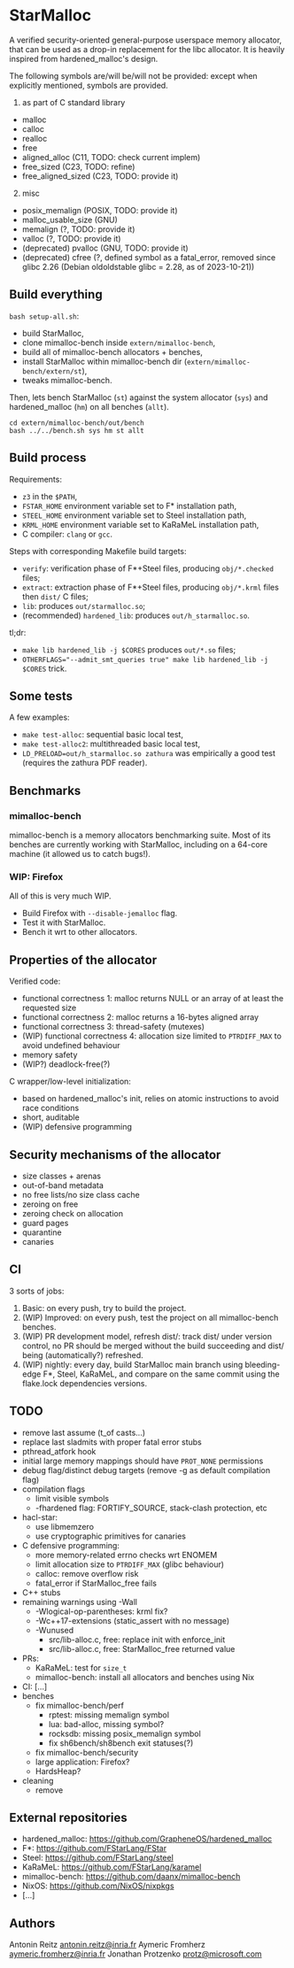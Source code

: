# StarMalloc

A verified security-oriented general-purpose userspace memory allocator,
that can be used as a drop-in replacement for the libc allocator.
It is heavily inspired from hardened\_malloc's design.

The following symbols are/will be/will not be provided: except when explicitly mentioned, symbols are provided.
1. as part of C standard library
- malloc
- calloc
- realloc
- free
- aligned\_alloc (C11, TODO: check current implem)
- free\_sized (C23, TODO: refine)
- free\_aligned\_sized (C23, TODO: provide it)

2. misc
- posix\_memalign (POSIX, TODO: provide it)
- malloc\_usable\_size (GNU)
- memalign (?, TODO: provide it)
- valloc (?, TODO: provide it)
- (deprecated) pvalloc (GNU, TODO: provide it)
- (deprecated) cfree (?, defined symbol as a fatal\_error, removed since glibc 2.26 (Debian oldoldstable glibc = 2.28, as of 2023-10-21))

## Build everything

`bash setup-all.sh`:
- build StarMalloc,
- clone mimalloc-bench inside `extern/mimalloc-bench`,
- build all of mimalloc-bench allocators + benches,
- install StarMalloc within mimalloc-bench dir (`extern/mimalloc-bench/extern/st`),
- tweaks mimalloc-bench.

Then, lets bench StarMalloc (`st`) against the system allocator (`sys`) and hardened\_malloc (`hm`) on all benches (`allt`).
```
cd extern/mimalloc-bench/out/bench
bash ../../bench.sh sys hm st allt
```

## Build process

Requirements:
- `z3` in the `$PATH`,
- `FSTAR_HOME` environment variable set to F* installation path,
- `STEEL_HOME` environment variable set to Steel installation path,
- `KRML_HOME` environment variable set to KaRaMeL installation path,
- C compiler: `clang` or `gcc`.

Steps with corresponding Makefile build targets:
- `verify`: verification phase of F\*+Steel files, producing `obj/*.checked` files;
- `extract`: extraction phase of F\*+Steel files, producing `obj/*.krml` files then `dist/` C files;
- `lib`: produces `out/starmalloc.so`;
- (recommended) `hardened_lib`: produces `out/h_starmalloc.so`.

tl;dr:
- `make lib hardened_lib -j $CORES` produces `out/*.so` files;
- `OTHERFLAGS="--admit_smt_queries true" make lib hardened_lib -j $CORES` trick.

## Some tests

A few examples:
- `make test-alloc`: sequential basic local test,
- `make test-alloc2`: multithreaded basic local test,
- `LD_PRELOAD=out/h_starmalloc.so zathura` was empirically a good test (requires the zathura PDF reader).

## Benchmarks

### mimalloc-bench

mimalloc-bench is a memory allocators benchmarking suite.
Most of its benches are currently working with StarMalloc, including on a 64-core machine (it allowed us to catch bugs!).

### WIP: Firefox

All of this is very much WIP.
- Build Firefox with `--disable-jemalloc` flag.
- Test it with StarMalloc.
- Bench it wrt to other allocators.

## Properties of the allocator

Verified code:
- functional correctness 1: malloc returns NULL or an array of at least the requested size
- functional correctness 2: malloc returns a 16-bytes aligned array
- functional correctness 3: thread-safety (mutexes)
- (WIP) functional correctness 4: allocation size limited to `PTRDIFF_MAX` to avoid undefined behaviour
- memory safety
- (WIP?) deadlock-free(?)

C wrapper/low-level initialization:
- based on hardened\_malloc's init, relies on atomic instructions to avoid race conditions
- short, auditable
- (WIP) defensive programming

## Security mechanisms of the allocator

- size classes + arenas
- out-of-band metadata
- no free lists/no size class cache
- zeroing on free
- zeroing check on allocation
- guard pages
- quarantine
- canaries

## CI

3 sorts of jobs:
1. Basic: on every push, try to build the project.
2. (WIP) Improved: on every push, test the project on all mimalloc-bench benches.
3. (WIP) PR development model, refresh dist/: track dist/ under version control, no PR should be merged without the build succeeding and dist/ being (automatically?) refreshed.
4. (WIP) nightly: every day, build StarMalloc main branch using bleeding-edge F\*, Steel, KaRaMeL, and compare on the same commit using the flake.lock dependencies versions.

## TODO
- remove last assume (t\_of casts...)
- replace last sladmits with proper fatal error stubs
- pthread\_atfork hook
- initial large memory mappings should have `PROT_NONE` permissions
- debug flag/distinct debug targets (remove -g as default compilation flag)
- compilation flags
  - limit visible symbols
  - -fhardened flag: FORTIFY\_SOURCE, stack-clash protection, etc
- hacl-star:
  - use libmemzero
  - use cryptographic primitives for canaries
- C defensive programming:
  - more memory-related errno checks wrt ENOMEM
  - limit allocation size to `PTRDIFF_MAX` (glibc behaviour)
  - calloc: remove overflow risk
  - fatal\_error if StarMalloc\_free fails
- C++ stubs
- remaining warnings using -Wall
  - -Wlogical-op-parentheses: krml fix?
  - -Wc++17-extensions (static\_assert with no message)
  - -Wunused
    - src/lib-alloc.c, free: replace init with enforce\_init
    - src/lib-alloc.c, free: StarMalloc\_free returned value
- PRs:
  - KaRaMeL: test for `size_t`
  - mimalloc-bench: install all allocators and benches using Nix
- CI: [...]
- benches
  - fix mimalloc-bench/perf
    - rptest: missing memalign symbol
    - lua: bad-alloc, missing symbol?
    - rocksdb: missing posix\_memalign symbol
    - fix sh6bench/sh8bench exit statuses(?)
  - fix mimalloc-bench/security
  - large application: Firefox?
  - HardsHeap?
- cleaning
  - remove

## External repositories

- hardened\_malloc: https://github.com/GrapheneOS/hardened_malloc
- F\*: https://github.com/FStarLang/FStar
- Steel: https://github.com/FStarLang/steel
- KaRaMeL: https://github.com/FStarLang/karamel
- mimalloc-bench: https://github.com/daanx/mimalloc-bench
- NixOS: https://github.com/NixOS/nixpkgs
- [...]

## Authors

Antonin Reitz antonin.reitz@inria.fr
Aymeric Fromherz aymeric.fromherz@inria.fr
Jonathan Protzenko protz@microsoft.com


